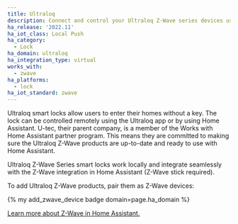 ```yaml
---
title: Ultraloq
description: Connect and control your Ultraloq Z-Wave series devices using the Z-Wave integration
ha_release: '2022.11'
ha_iot_class: Local Push
ha_category:
  - Lock
ha_domain: ultraloq
ha_integration_type: virtual
works_with:
  - zwave
ha_platforms:
  - lock
ha_iot_standard: zwave
---
```


Ultraloq smart locks allow users to enter their homes without a key. The lock can be controlled remotely using the Ultraloq app or by using Home Assistant. U-tec, their parent company, is a member of the Works with Home Assistant partner program. This means they are committed to making sure the Ultraloq Z-Wave products are up-to-date and ready to use with Home Assistant.

Ultraloq Z-Wave Series smart locks work locally and integrate seamlessly with the Z-Wave integration in Home Assistant (Z-Wave stick required).

To add Ultraloq Z-Wave products, pair them as Z-Wave devices:

{% my add_zwave_device badge domain=page.ha_domain %}

[Learn more about Z-Wave in Home Assistant.](/integrations/zwave_js/)
